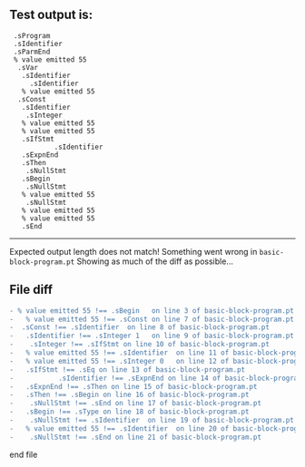 
Test output is: 
-------------------------
```
 .sProgram
 .sIdentifier
 .sParmEnd
 % value emitted 55
  .sVar
   .sIdentifier
     .sIdentifier
   % value emitted 55
  .sConst
   .sIdentifier
    .sInteger
   % value emitted 55
   % value emitted 55
   .sIfStmt
           .sIdentifier
   .sExpnEnd
   .sThen
    .sNullStmt
   .sBegin
    .sNullStmt
   % value emitted 55
    .sNullStmt
   % value emitted 55
   % value emitted 55
   .sEnd

```
------------------------
Expected output length does not match!  Something went wrong in `basic-block-program.pt`
Showing as much of the diff as possible...

File diff
-------------------------
```diff
- % value emitted 55 !== .sBegin   on line 3 of basic-block-program.pt
-   % value emitted 55 !== .sConst on line 7 of basic-block-program.pt
-  .sConst !== .sIdentifier  on line 8 of basic-block-program.pt
-   .sIdentifier !== .sInteger 1   on line 9 of basic-block-program.pt
-    .sInteger !== .sIfStmt on line 10 of basic-block-program.pt
-   % value emitted 55 !== .sIdentifier  on line 11 of basic-block-program.pt
-   % value emitted 55 !== .sInteger 0   on line 12 of basic-block-program.pt
-   .sIfStmt !== .sEq on line 13 of basic-block-program.pt
-           .sIdentifier !== .sExpnEnd on line 14 of basic-block-program.pt
-   .sExpnEnd !== .sThen on line 15 of basic-block-program.pt
-   .sThen !== .sBegin on line 16 of basic-block-program.pt
-    .sNullStmt !== .sEnd on line 17 of basic-block-program.pt
-   .sBegin !== .sType on line 18 of basic-block-program.pt
-    .sNullStmt !== .sIdentifier  on line 19 of basic-block-program.pt
-   % value emitted 55 !== .sIdentifier  on line 20 of basic-block-program.pt
-    .sNullStmt !== .sEnd on line 21 of basic-block-program.pt

```
end file

